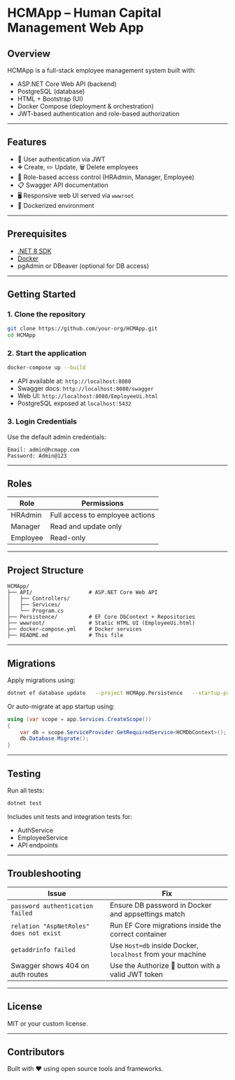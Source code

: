 # HCMApp – Human Capital Management Web App

## Overview
HCMApp is a full-stack employee management system built with:
- ASP.NET Core Web API (backend)
- PostgreSQL (database)
- HTML + Bootstrap (UI)
- Docker Compose (deployment & orchestration)
- JWT-based authentication and role-based authorization

---

## Features
- 🔐 User authentication via JWT
- ➕ Create, ✏️ Update, 🗑️ Delete employees
- 👤 Role-based access control (HRAdmin, Manager, Employee)
- 📋 Swagger API documentation
- 🖥️ Responsive web UI served via `wwwroot`
- 🐳 Dockerized environment

---

## Prerequisites
- [.NET 8 SDK](https://dotnet.microsoft.com/en-us/download/dotnet/8.0)
- [Docker](https://www.docker.com/)
- pgAdmin or DBeaver (optional for DB access)

---

## Getting Started

### 1. Clone the repository
```bash
git clone https://github.com/your-org/HCMApp.git
cd HCMApp
```

### 2. Start the application
```bash
docker-compose up --build
```

- API available at: `http://localhost:8080`
- Swagger docs: `http://localhost:8080/swagger`
- Web UI: `http://localhost:8080/EmployeeUi.html`
- PostgreSQL exposed at `localhost:5432`

### 3. Login Credentials
Use the default admin credentials:
```
Email: admin@hcmapp.com
Password: Admin@123
```

---

## Roles
| Role      | Permissions                     |
|-----------|----------------------------------|
| HRAdmin   | Full access to employee actions |
| Manager   | Read and update only            |
| Employee  | Read-only                       |

---

## Project Structure
```
HCMApp/
├── API/                  # ASP.NET Core Web API
│   ├── Controllers/
│   ├── Services/
│   └── Program.cs
├── Persistence/          # EF Core DbContext + Repositories
├── wwwroot/              # Static HTML UI (EmployeeUi.html)
├── docker-compose.yml    # Docker services
├── README.md             # This file
```

---

## Migrations
Apply migrations using:
```bash
dotnet ef database update   --project HCMApp.Persistence   --startup-project HCMApp.API
```

Or auto-migrate at app startup using:
```csharp
using (var scope = app.Services.CreateScope())
{
    var db = scope.ServiceProvider.GetRequiredService<HCMDbContext>();
    db.Database.Migrate();
}
```

---

## Testing
Run all tests:
```bash
dotnet test
```
Includes unit tests and integration tests for:
- AuthService
- EmployeeService
- API endpoints

---

## Troubleshooting
| Issue                                | Fix                                                         |
|-------------------------------------|--------------------------------------------------------------|
| `password authentication failed`    | Ensure DB password in Docker and appsettings match          |
| `relation "AspNetRoles" does not exist` | Run EF Core migrations inside the correct container          |
| `getaddrinfo failed`                | Use `Host=db` inside Docker, `localhost` from your machine  |
| Swagger shows 404 on auth routes    | Use the Authorize 🔐 button with a valid JWT token           |

---

## License
MIT or your custom license.

---

## Contributors
Built with ❤️ using open source tools and frameworks.
